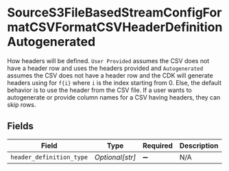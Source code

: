 # SourceS3FileBasedStreamConfigFormatCSVFormatCSVHeaderDefinitionAutogenerated

How headers will be defined. `User Provided` assumes the CSV does not have a header row and uses the headers provided and `Autogenerated` assumes the CSV does not have a header row and the CDK will generate headers using for `f{i}` where `i` is the index starting from 0. Else, the default behavior is to use the header from the CSV file. If a user wants to autogenerate or provide column names for a CSV having headers, they can skip rows.


## Fields

| Field                    | Type                     | Required                 | Description              |
| ------------------------ | ------------------------ | ------------------------ | ------------------------ |
| `header_definition_type` | *Optional[str]*          | :heavy_minus_sign:       | N/A                      |